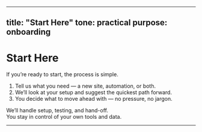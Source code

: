 
---
title: "Start Here"
tone: practical
purpose: onboarding
---

# Start Here

If you’re ready to start, the process is simple.

1. Tell us what you need — a new site, automation, or both.  
2. We’ll look at your setup and suggest the quickest path forward.  
3. You decide what to move ahead with — no pressure, no jargon.

We’ll handle setup, testing, and hand-off.  
You stay in control of your own tools and data.

---
